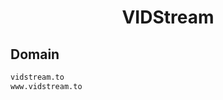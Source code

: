 


<h1 align="center">VIDStream</h1>  


## Domain


```html
vidstream.to
www.vidstream.to
```  

<br>

